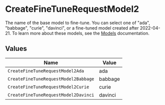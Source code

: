 # CreateFineTuneRequestModel2

The name of the base model to fine-tune. You can select one of "ada",
"babbage", "curie", "davinci", or a fine-tuned model created after 2022-04-21.
To learn more about these models, see the
[Models](https://platform.openai.com/docs/models) documentation.



## Values

| Name                                 | Value                                |
| ------------------------------------ | ------------------------------------ |
| `CreateFineTuneRequestModel2Ada`     | ada                                  |
| `CreateFineTuneRequestModel2Babbage` | babbage                              |
| `CreateFineTuneRequestModel2Curie`   | curie                                |
| `CreateFineTuneRequestModel2Davinci` | davinci                              |